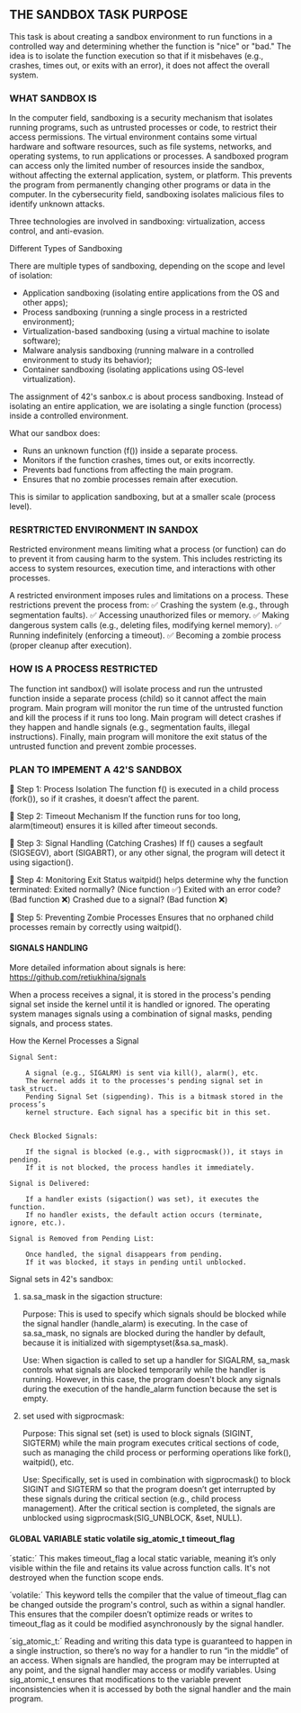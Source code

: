 ## THE SANDBOX TASK PURPOSE

This task is about creating a sandbox environment to run functions in a controlled way and determining whether the function is "nice" or "bad." The idea is to isolate the function execution so that if it misbehaves (e.g., crashes, times out, or exits with an error), it does not affect the overall system.

### WHAT SANDBOX IS

In the computer field, sandboxing is a security mechanism that isolates running programs, such as untrusted processes or code, to restrict their access permissions. The virtual environment contains some virtual hardware and software resources, such as file systems, networks, and operating systems, to run applications or processes. A sandboxed program can access only the limited number of resources inside the sandbox, without affecting the external application, system, or platform. This prevents the program from permanently changing other programs or data in the computer. In the cybersecurity field, sandboxing isolates malicious files to identify unknown attacks.

Three technologies are involved in sandboxing: virtualization, access control, and anti-evasion.

Different Types of Sandboxing

There are multiple types of sandboxing, depending on the scope and level of isolation:

- Application sandboxing (isolating entire applications from the OS and other apps);
- Process sandboxing (running a single process in a restricted environment);
- Virtualization-based sandboxing	(using a virtual machine to isolate software);
- Malware analysis sandboxing	(running malware in a controlled environment to study its behavior);
- Container sandboxing	(isolating applications using OS-level virtualization).

The assignment of 42's sanbox.c is about process sandboxing. Instead of isolating an entire application, we are isolating a single function (process) inside a controlled environment.

What our sandbox does:

- Runs an unknown function (f()) inside a separate process.
- Monitors if the function crashes, times out, or exits incorrectly.
- Prevents bad functions from affecting the main program.
- Ensures that no zombie processes remain after execution.

This is similar to application sandboxing, but at a smaller scale (process level).

### RESRTRICTED ENVIRONMENT IN SANDOX

Restricted environment means limiting what a process (or function) can do to prevent it from causing harm to the system. This includes restricting its access to system resources, execution time, and interactions with other processes.

A restricted environment imposes rules and limitations on a process. These restrictions prevent the process from:
✅ Crashing the system (e.g., through segmentation faults).
✅ Accessing unauthorized files or memory.
✅ Making dangerous system calls (e.g., deleting files, modifying kernel memory).
✅ Running indefinitely (enforcing a timeout).
✅ Becoming a zombie process (proper cleanup after execution).

### HOW IS A PROCESS RESTRICTED

The function int sandbox() will isolate process and run the untrusted function inside a separate process (child) so it cannot affect the main program. Main program will monitor the run time of the untrusted function and kill the process if it runs too long. Main program will detect crashes if they happen and handle signals (e.g., segmentation faults, illegal instructions). Finally, main program will monitore the exit status of the untrusted function and prevent zombie processes.

### PLAN TO IMPEMENT A 42'S SANDBOX

🔹 Step 1: Process Isolation
    The function f() is executed in a child process (fork()), so if it crashes, it doesn’t affect the parent.

🔹 Step 2: Timeout Mechanism
    If the function runs for too long, alarm(timeout) ensures it is killed after timeout seconds.

🔹 Step 3: Signal Handling (Catching Crashes)
    If f() causes a segfault (SIGSEGV), abort (SIGABRT), or any other signal, the program will detect it using sigaction().

🔹 Step 4: Monitoring Exit Status
    waitpid() helps determine why the function terminated:
        Exited normally? (Nice function ✅)
        Exited with an error code? (Bad function ❌)
        Crashed due to a signal? (Bad function ❌)

🔹 Step 5: Preventing Zombie Processes
    Ensures that no orphaned child processes remain by correctly using waitpid().

#### SIGNALS HANDLING

More detailed information about signals is here: https://github.com/retiukhina/signals

When a process receives a signal, it is stored in the process's pending signal set inside the kernel until it is handled or ignored. The operating system manages signals using a combination of signal masks, pending signals, and process states.

How the Kernel Processes a Signal

    Signal Sent:

        A signal (e.g., SIGALRM) is sent via kill(), alarm(), etc.
        The kernel adds it to the processes's pending signal set in task_struct.
        Pending Signal Set (sigpending). This is a bitmask stored in the process’s 
        kernel structure. Each signal has a specific bit in this set.


    Check Blocked Signals:

        If the signal is blocked (e.g., with sigprocmask()), it stays in pending.
        If it is not blocked, the process handles it immediately.

    Signal is Delivered:

        If a handler exists (sigaction() was set), it executes the function.
        If no handler exists, the default action occurs (terminate, ignore, etc.).

    Signal is Removed from Pending List:

        Once handled, the signal disappears from pending.
        If it was blocked, it stays in pending until unblocked.

Signal sets in 42's sandbox:

1. sa.sa_mask in the sigaction structure:

    Purpose: This is used to specify which signals should be blocked while the signal handler (handle_alarm) is executing. In the case of sa.sa_mask, no signals are blocked during the handler by default, because it is initialized with sigemptyset(&sa.sa_mask).

    Use: When sigaction is called to set up a handler for SIGALRM, sa_mask controls what signals are blocked temporarily while the handler is running. However, in this case, the program doesn't block any signals during the execution of the handle_alarm function because the set is empty.

2. set used with sigprocmask:

    Purpose: This signal set (set) is used to block signals (SIGINT, SIGTERM) while the main program executes critical sections of code, such as managing the child process or performing operations like fork(), waitpid(), etc.

    Use: Specifically, set is used in combination with sigprocmask() to block SIGINT and SIGTERM so that the program doesn’t get interrupted by these signals during the critical section (e.g., child process management). After the critical section is completed, the signals are unblocked using sigprocmask(SIG_UNBLOCK, &set, NULL).

#### GLOBAL VARIABLE static volatile sig_atomic_t timeout_flag 

´static:´ This makes timeout_flag a local static variable, meaning it’s only visible within the file and retains its value across function calls. It's not destroyed when the function scope ends.

´volatile:´ This keyword tells the compiler that the value of timeout_flag can be changed outside the program's control, such as within a signal handler. This ensures that the compiler doesn’t optimize reads or writes to timeout_flag as it could be modified asynchronously by the signal handler.

´sig_atomic_t:´ Reading and writing this data type is guaranteed to happen in a single instruction, so there’s no way for a handler to run “in the middle” of an access. When signals are handled, the program may be interrupted at any point, and the signal handler may access or modify variables. Using sig_atomic_t ensures that modifications to the variable prevent inconsistencies when it is accessed by both the signal handler and the main program.
